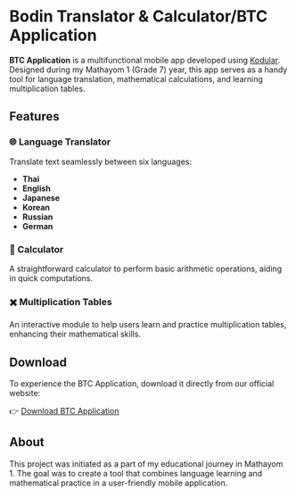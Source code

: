 # Bodin Translator & Calculator/BTC Application

**BTC Application** is a multifunctional mobile app developed using [Kodular](https://www.kodular.io/). Designed during my Mathayom 1 (Grade 7) year, this app serves as a handy tool for language translation, mathematical calculations, and learning multiplication tables.

## Features

### 🌐 Language Translator

Translate text seamlessly between six languages:

- **Thai**
- **English**
- **Japanese**
- **Korean**
- **Russian**
- **German**

### 🧮 Calculator

A straightforward calculator to perform basic arithmetic operations, aiding in quick computations.

### ✖️ Multiplication Tables

An interactive module to help users learn and practice multiplication tables, enhancing their mathematical skills.

## Download

To experience the BTC Application, download it directly from our official website:

👉 [Download BTC Application](https://sites.google.com/view/btc-application-project/หน้าแรก)

## About

This project was initiated as a part of my educational journey in Mathayom 1. The goal was to create a tool that combines language learning and mathematical practice in a user-friendly mobile application.


